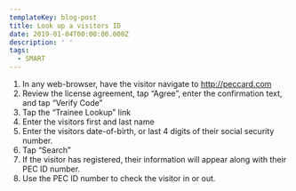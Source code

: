 ```yaml
---
templateKey: blog-post
title: Look up a visitors ID
date: 2019-01-04T00:00:00.000Z
description: ' '
tags:
  - SMART
---
```

1. In any web-browser, have the visitor navigate to <http://peccard.com>
2. Review the license agreement, tap “Agree”, enter the confirmation text, and tap “Verify Code”
3. Tap the “Trainee Lookup” link
4. Enter the visitors first and last name
5. Enter the visitors date-of-birth, or last 4 digits of their social security number.
6. Tap “Search”
7. If the visitor has registered, their information will appear along with their PEC ID number.
8. Use the PEC ID number to check the visitor in or out.
